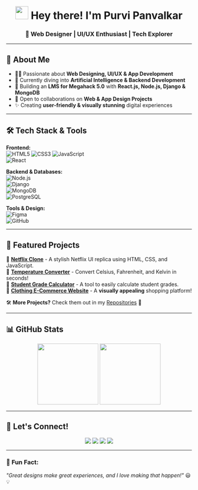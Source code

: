 <h1 align="center"> 
  <img src="https://media.giphy.com/media/hvRJCLFzcasrR4ia7z/giphy.gif" width="35">
  Hey there! I'm Purvi Panvalkar  
</h1>

<h3 align="center">🚀 Web Designer | UI/UX Enthusiast | Tech Explorer</h3>

---

## 🌟 **About Me**
- 👩‍💻 Passionate about **Web Designing, UI/UX & App Development**  
- 🌱 Currently diving into **Artificial Intelligence & Backend Development**  
- 🚀 Building an **LMS for Megahack 5.0** with **React.js, Node.js, Django & MongoDB**  
- 🎯 Open to collaborations on **Web & App Design Projects**  
- ✨ Creating **user-friendly & visually stunning** digital experiences  

---

## 🛠️ **Tech Stack & Tools**  
**Frontend:**  
![HTML5](https://img.shields.io/badge/HTML5-E34F26?style=for-the-badge&logo=html5&logoColor=white) 
![CSS3](https://img.shields.io/badge/CSS3-1572B6?style=for-the-badge&logo=css3&logoColor=white) 
![JavaScript](https://img.shields.io/badge/JavaScript-F7DF1E?style=for-the-badge&logo=javascript&logoColor=black)  
![React](https://img.shields.io/badge/React-61DAFB?style=for-the-badge&logo=react&logoColor=black)  
 
**Backend & Databases:**  
![Node.js](https://img.shields.io/badge/Node.js-43853D?style=for-the-badge&logo=node.js&logoColor=white)  
![Django](https://img.shields.io/badge/Django-092E20?style=for-the-badge&logo=django&logoColor=white)  
![MongoDB](https://img.shields.io/badge/MongoDB-4EA94B?style=for-the-badge&logo=mongodb&logoColor=white)  
![PostgreSQL](https://img.shields.io/badge/PostgreSQL-336791?style=for-the-badge&logo=postgresql&logoColor=white)  

**Tools & Design:**  
![Figma](https://img.shields.io/badge/Figma-F24E1E?style=for-the-badge&logo=figma&logoColor=white)  
![GitHub](https://img.shields.io/badge/GitHub-181717?style=for-the-badge&logo=github&logoColor=white)  

---

## 📌 **Featured Projects**
🔹 **[Netflix Clone](https://github.com/PurviPanwalkar/Netflixclone)** - A stylish Netflix UI replica using HTML, CSS, and JavaScript.  
🔹 **[Temperature Converter](https://github.com/PurviPanwalkar/Temperature-Converter)** - Convert Celsius, Fahrenheit, and Kelvin in seconds!  
🔹 **[Student Grade Calculator](https://github.com/PurviPanwalkar/StudentGradeCalculator)** - A tool to easily calculate student grades.  
🔹 **[Clothing E-Commerce Website](https://github.com/PurviPanwalkar/Clothing-Ecommerce-Website)** - A **visually appealing** shopping platform!  

🛠️ **More Projects?** Check them out in my [Repositories](https://github.com/PurviPanwalkar?tab=repositories) 🚀  

---

## 📊 **GitHub Stats**
<p align="center">
  <img src="https://github-readme-stats.vercel.app/api?username=PurviPanwalkar&show_icons=true&theme=radical" height="165">  
  <img src="https://github-readme-stats.vercel.app/api/top-langs/?username=PurviPanwalkar&layout=compact&theme=radical" height="165">  
</p>

---

## 🔗 **Let's Connect!**  
<p align="center">
  <a href="https://www.linkedin.com/in/purvi-panwalkar-950b66258/"><img src="https://img.shields.io/badge/LinkedIn-0A66C2?style=for-the-badge&logo=linkedin&logoColor=white"></a>  
  <a href="mailto:panwalkarsayali27@gmail.com"><img src="https://img.shields.io/badge/Email-D14836?style=for-the-badge&logo=gmail&logoColor=white"></a>  
  <a href="https://www.behance.net/purvipanvalkar23"><img src="https://img.shields.io/badge/Behance-000000?style=for-the-badge&logo=vercel&logoColor=white"></a> 
  <a href="https://medium.com/@panwalkarsayali27"><img src="https://img.shields.io/badge/Medium-000000?style=for-the-badge&logo=vercel&logoColor=white"></a> 
</p>  

---

### 🎉 **Fun Fact:**  
_"Great designs make great experiences, and I love making that happen!"_ 😃💡  



 

